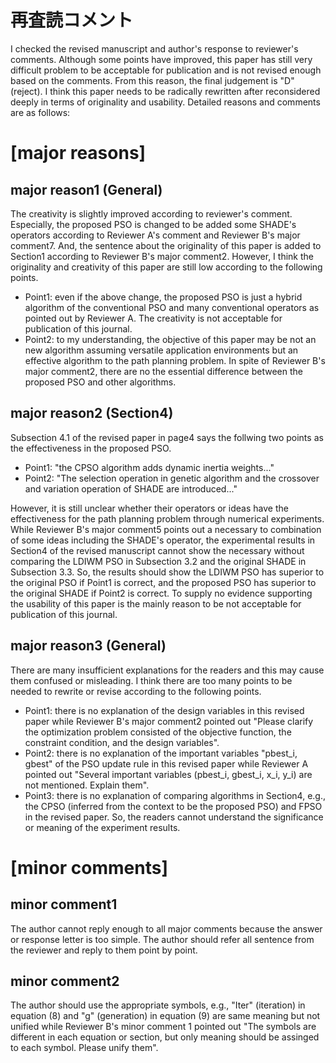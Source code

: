 # 再査読コメント
I checked the revised manuscript and author's response to reviewer's comments.
Although some points have improved, this paper has still very difficult problem to be acceptable for publication and is not revised enough based on the comments.
From this reason, the final judgement is "D" (reject).
I think this paper needs to be radically rewritten after reconsidered deeply in terms of originality and usability.
Detailed reasons and comments are as follows: 


# [major reasons]
## major reason1 (General)
The creativity is slightly improved according to reviewer's comment. 
Especially, the proposed PSO is changed to be added some SHADE's operators according to Reviewer A's comment and Reviewer B's major comment7.
And, the sentence about the originality of this paper is added to Section1 according to Reviewer B's major comment2.
However, I think the originality and creativity of this paper are still low according to the following points.
- Point1: even if the above change, the proposed PSO is just a hybrid algorithm of the conventional PSO and many conventional operators as pointed out by Reviewer A. The creativity is not acceptable for publication of this journal.
- Point2: to my understanding, the objective of this paper may be not an new algorithm assuming versatile application environments but an effective algorithm to the path planning problem. In spite of Reviewer B's major comment2, there are no the essential difference between the proposed PSO and other algorithms.


## major reason2 (Section4)
Subsection 4.1 of the revised paper in page4 says the follwing two points as the effectiveness in the proposed PSO.
- Point1: "the CPSO algorithm adds dynamic inertia weights..."
- Point2: "The selection operation in genetic algorithm and the crossover and variation operation of SHADE are introduced..." 

However, it is still unclear whether their operators or ideas have the effectiveness for the path planning problem through numerical experiments.
While Reviewer B's major comment5 points out a necessary to combination of some ideas including the SHADE's operator, the experimental results in Section4 of the revised manuscript cannot show the necessary without comparing the LDIWM PSO in Subsection 3.2 and the original SHADE in Subsection 3.3.
So, the results should show the LDIWM PSO has superior to the original PSO if Point1 is correct, and the proposed PSO has superior to the original SHADE if Point2 is correct.
To supply no evidence supporting the usability of this paper is the mainly reason to be not acceptable for publication of this journal.


## major reason3 (General)
There are many insufficient explanations for the readers and this may cause them confused or misleading. I think there are too many points to be needed to rewrite or revise according to the following points.
- Point1: there is no explanation of the design variables in this revised paper while Reviewer B's major comment2 pointed out "Please clarify the optimization problem consisted of the objective function, the constraint condition, and the design variables". 
- Point2: there is no explanation of the important variables "pbest_i, gbest" of the PSO update rule in this revised paper while Reviewer A pointed out "Several important variables (pbest_i, gbest_i, x_i, y_i) are not mentioned. Explain them".
- Point3: there is no explanation of comparing algorithms in Section4, e.g., the CPSO (inferred from the context to be the proposed PSO) and FPSO in the revised paper. So, the readers cannot understand the significance or meaning of the experiment results.



# [minor comments]
## minor comment1
The author cannot reply enough to all major comments because the answer or response letter is too simple. The author should refer all sentence from the reviewer and reply to them point by point. 

## minor comment2
The author should use the appropriate symbols, e.g., "Iter" (iteration) in equation (8) and "g" (generation) in equation (9) are same meaning but not unified while Reviewer B's minor comment 1 pointed out "The symbols are different in each equation or section, but only meaning should be assinged to each symbol. Please unify them". 
